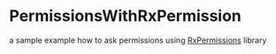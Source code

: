 # PermissionsWithRxPermission

a sample example how to ask permissions using [RxPermissions](https://github.com/tbruyelle/RxPermissions) library 
